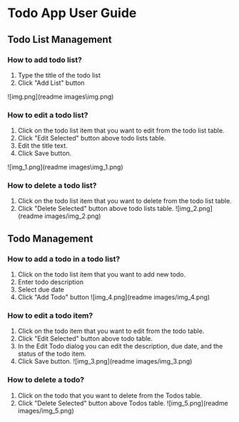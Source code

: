 # Todo App User Guide

## Todo List Management

### How to add todo list?
1. Type the title of the todo list
2. Click "Add List" button

![img.png](readme images\img.png)


### How to edit a todo list?
1. Click on the todo list item that you want to edit from the todo list table.
2. Click "Edit Selected" button above todo lists table.
3. Edit the title text.
4. Click Save button.

![img_1.png](readme images\img_1.png)

### How to delete a todo list?
1. Click on the todo list item that you want to delete from the todo list table.
2. Click "Delete Selected" button above todo lists table.
![img_2.png](readme images/img_2.png)

## Todo Management

### How to add a todo in a todo list?
1. Click on the todo list item that you want to add new todo.
2. Enter todo description
3. Select due date
4. Click "Add Todo" button 
![img_4.png](readme images/img_4.png)

### How to edit a todo item?
1. Click on the todo item that you want to edit from the todo table.
2. Click "Edit Selected" button above todo table.
3. In the Edit Todo dialog you can edit the description, due date, and the status of the todo item.
4. Click Save button.
![img_3.png](readme images/img_3.png)

### How to delete a todo?
1. Click on the todo that you want to delete from the Todos table.
2. Click "Delete Selected" button above Todos table.
![img_5.png](readme images/img_5.png)